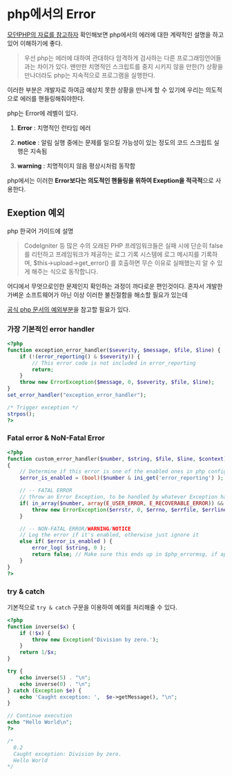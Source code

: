 # php에서의 Error

[모던PHP의 자료를 참고하자](https://modernpug.github.io/php-the-right-way/#errors) 확인해보면 php에서의 에러에 대한 계략적인 설명을 하고 있어 이해하기에 좋다.

> 우선 php는 에러에 대하여 관대하다 암격하게 검사하는 다른 프로그래밍언어들과는 차이가 있다. 왠만한 치명적인 스크립트를 중지 시키지 않을 만한(?) 상황을 만나더라도 php는 지속적으로 프로그램을 실행한다.

이러한 부분은 개발자로 하여금 예상치 못한 상황을 만나게 할 수 있기에 우리는 의도적으로 에러를 핸들링해줘야한다.

php는 Error에 레벨이 있다.

1. **Error** : 치명적인 런타임 에러

2. **notice** : 알림 실행 중에는 문제를 일으킬 가능성이 있는 정도의 코드 스크립트 실행은 지속됨

3. **warning** : 치명적이지 않음 평상시처럼 동작함

php에서는 이러한 **Error보다는 의도적인 핸들링을 위하여 Exeption을 적극적**으로 사용한다.

## Exeption 예외

php 한국어 가이드에 설명

> CodeIgniter 등 많은 수의 오래된 PHP 프레임워크들은 실패 시에 단순히 false를 리턴하고 프레임워크가 제공하는 로그 기록 시스템에 로그 메시지를 기록하며, $this->upload->get_error() 를 호출하면 무슨 이유로 실패했는지 알 수 있게 해주는 식으로 동작합니다.

어디에서 무엇으로인한 문제인지 확인하는 과정이 까다로운 편인것이다.
혼자서 개발한 가벼운 소프트웨어가 아닌 이상 이러한 불친절함을 해소할 필요가 있는데

[공식 php 문서의 예외부분](https://www.php.net/language.exceptions)을 참고할 필요가 있다.

### 가장 기본적인 error handler

```php
<?php
function exception_error_handler($severity, $message, $file, $line) {
    if (!(error_reporting() & $severity)) {
        // This error code is not included in error_reporting
        return;
    }
    throw new ErrorException($message, 0, $severity, $file, $line);
}
set_error_handler("exception_error_handler");

/* Trigger exception */
strpos();
?>
```

### Fatal error & NoN-Fatal Error

```php
<?php
function custom_error_handler($number, $string, $file, $line, $context)
{
    // Determine if this error is one of the enabled ones in php config (php.ini, .htaccess, etc)
    $error_is_enabled = (bool)($number & ini_get('error_reporting') );

    // -- FATAL ERROR
    // throw an Error Exception, to be handled by whatever Exception handling logic is available in this context
    if( in_array($number, array(E_USER_ERROR, E_RECOVERABLE_ERROR)) && $error_is_enabled ) {
        throw new ErrorException($errstr, 0, $errno, $errfile, $errline);
    }

    // -- NON-FATAL ERROR/WARNING/NOTICE
    // Log the error if it's enabled, otherwise just ignore it
    else if( $error_is_enabled ) {
        error_log( $string, 0 );
        return false; // Make sure this ends up in $php_errormsg, if appropriate
    }
}
?>
```

### try & catch

기본적으로 `try & catch` 구문을 이용하여 예외를 처리해줄 수 있다.

```php
<?php
function inverse($x) {
    if (!$x) {
        throw new Exception('Division by zero.');
    }
    return 1/$x;
}

try {
    echo inverse(5) . "\n";
    echo inverse(0) . "\n";
} catch (Exception $e) {
    echo 'Caught exception: ',  $e->getMessage(), "\n";
}

// Continue execution
echo "Hello World\n";
?>

/*
  0.2
  Caught exception: Division by zero.
  Hello World
*/

```
